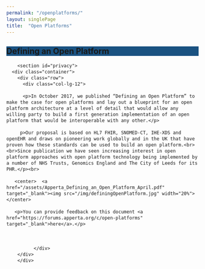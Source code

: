 ```yaml
---
permalink: "/openplatforms/"
layout: singlePage
title:  "Open Platforms"
---
```


<section class="text-white" id="news" style="background-color:#1a5281">
      <div class="container text-center">
      <div class="col-lg-10 mx-auto">
              <h1 class="mb-4">Defining an Open Platform</h1>
            </div>
          </div>
        </section>

  <section>
  <div class="container">



        <section id="privacy">
      <div class="container">
        <div class="row">
          <div class="col-lg-12">
          
          <p>In October 2017, we published “Defining an Open Platform” to make the case for open platforms and lay out a blueprint for an open platform architecture at a level of detail that would allow any willing party to build a first generation implementation of an open platform that would be interoperable with any other.</p>
          
         p>Our proposal is based on HL7 FHIR, SNOMED-CT, IHE-XDS and openEHR and draws on pioneering work globally and in the UK that have proven how these standards can be used to build an open platform.<br><br>Since publication we have seen increasing interest in open platform approaches with open platform technology being implemented by a number of NHS Trusts, Genomics England and The City of Leeds for its PHR.</p><br>
         
       <center>  <a href="/assets/Apperta_Defining_an_Open_Platform_April.pdf" target="_blank"><img src="/img/definingOpenPlatform.jpg" width="20%"></center>
       
       <p>You can provide feedback on this document <a href="https://forums.apperta.org/c/open-platforms" target="_blank">here</a>.</p>
          
          
          
              </div>
        </div>
        </div>
</section>
